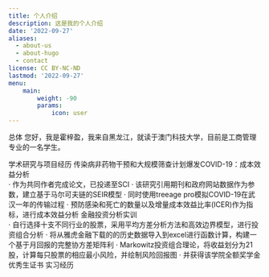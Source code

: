 ```yaml
---
title: 个人介绍
description: 这是我的个人介绍
date: '2022-09-27'
aliases:
  - about-us
  - about-hugo
  - contact
license: CC BY-NC-ND
lastmod: '2022-09-27'
menu:
    main: 
        weight: -90
        params:
            icon: user
---
```

总体
	您好，我是霍梓盈，我来自黑龙江，就读于澳门科技大学，目前是工商管理专业的一名学生。


学术研究与项目经历
传染病非药物干预和大规模筛查计划爆发COVID-19：成本效益分析                                 
·	作为共同作者完成论文，已投递至SCI
·	该研究引用期刊和政府网站数据作为参数，建立基于马尔可夫链的SEIR模型
·	同时使用treeage pro模拟COVID-19在武汉一年的传输过程
·	预防感染和死亡的数量以及增量成本效益比率(ICER)作为指标，进行成本效益分析
金融投资分析实训             
·	自行选择十支不同行业的股票，采用平均方差分析方法和高效边界模型，进行投资组合分析
·	将从雅虎金融下载的的历史数据导入到excel进行函数计算，构建一个基于月回报的完整协方差矩阵利
·	Markowitz投资组合理论，将收益划分为21股，计算每只股票的相应最小风险，并绘制风险回报图
·	并获得该学院全额奖学金优秀生证书
实习经历



